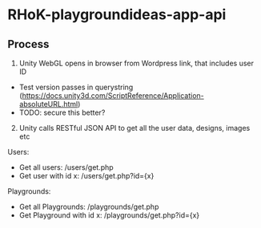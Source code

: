 # RHoK-playgroundideas-app-api


## Process
1. Unity WebGL opens in browser from Wordpress link, that includes user ID
  - Test version passes in querystring (https://docs.unity3d.com/ScriptReference/Application-absoluteURL.html)
  - TODO: secure this better?

2. Unity calls RESTful JSON API to get all the user data, designs, images etc

 Users:
  - Get all users: /users/get.php
  - Get user with id x: /users/get.php?id={x}

 Playgrounds:
  - Get all Playgrounds: /playgrounds/get.php
  - Get Playground with id x: /playgrounds/get.php?id={x}